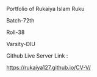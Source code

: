 Portfolio of Rukaiya Islam Ruku 

Batch-72th 

Roll-38 

Varsity-DIU 



Github Live Server Link :

 https://rukaiya127.github.io/CV-V/

